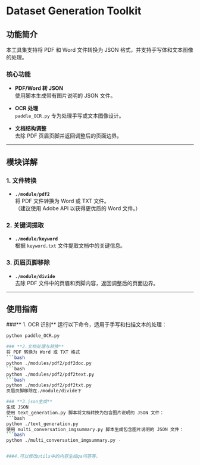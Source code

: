 
# Dataset Generation Toolkit

## 功能简介

本工具集支持将 PDF 和 Word 文件转换为 JSON 格式，并支持手写体和文本图像的处理。

### 核心功能

- **PDF/Word 转 JSON**  
  使用脚本生成带有图片说明的 JSON 文件。

- **OCR 处理**  
  `paddle_OCR.py` 专为处理手写或文本图像设计。

- **文档结构调整**  
  去除 PDF 页眉页脚并返回调整后的页面边界。

---

## 模块详解

### 1. 文件转换
- **`./module/pdf2`**  
  将 PDF 文件转换为 Word 或 TXT 文件。  
  （建议使用 Adobe API 以获得更优质的 Word 文件。）

### 2. 关键词提取
- **`./module/keyword`**  
  根据 `keyword.txt` 文件提取文档中的关键信息。

### 3. 页眉页脚移除
- **`./module/divide`**  
  去除 PDF 文件中的页眉和页脚内容，返回调整后的页面边界。
  
---
## 使用指南

###** 1. OCR 识别**
运行以下命令，适用于手写和扫描文本的处理：
```bash
python paddle_OCR.py

### **2.文档处理与转换**
将 PDF 转换为 Word 或 TXT 格式
```bash
python ./modules/pdf2/pdf2doc.py
```bash
python ./modules/pdf2/pdf2text.py
```bash
python ./modules/pdf2/pdf2txt.py
页眉页脚移除在./module/divide下

### **3.json生成**
生成 JSON
使用 text_generation.py 脚本将文档转换为包含图片说明的 JSON 文件：
```bash
python ./text_generation.py 
使用 multi_conversation_imgsummary.py 脚本生成包含图片说明的 JSON 文件：
```bash
python ./multi_conversation_imgsummary.py -


###4.可以修改utils中的内容生成qa问答等。
